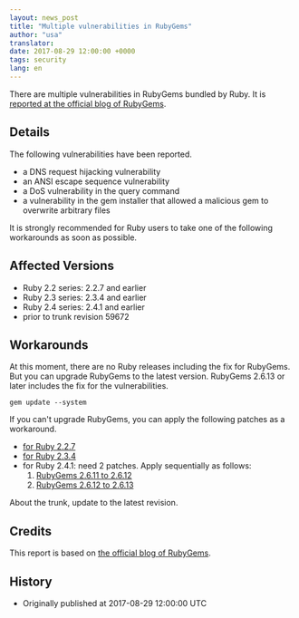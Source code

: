 ```yaml
---
layout: news_post
title: "Multiple vulnerabilities in RubyGems"
author: "usa"
translator:
date: 2017-08-29 12:00:00 +0000
tags: security
lang: en
---
```


There are multiple vulnerabilities in RubyGems bundled by Ruby.
It is [reported at the official blog of RubyGems](http://blog.rubygems.org/2017/08/27/2.6.13-released.html).

## Details

The following vulnerabilities have been reported.

* a DNS request hijacking vulnerability
* an ANSI escape sequence vulnerability
* a DoS vulnerability in the query command
* a vulnerability in the gem installer that allowed a malicious gem to overwrite arbitrary files

It is strongly recommended for Ruby users to take one of the following workarounds as soon as possible.

## Affected Versions

* Ruby 2.2 series: 2.2.7 and earlier
* Ruby 2.3 series: 2.3.4 and earlier
* Ruby 2.4 series: 2.4.1 and earlier
* prior to trunk revision 59672

## Workarounds

At this moment, there are no Ruby releases including the fix for RubyGems.
But you can upgrade RubyGems to the latest version.
RubyGems 2.6.13 or later includes the fix for the vulnerabilities.

```
gem update --system
```

If you can't upgrade RubyGems, you can apply the following patches as a workaround.

* [for Ruby 2.2.7](https://bugs.ruby-lang.org/attachments/download/6690/rubygems-2613-ruby22.patch)
* [for Ruby 2.3.4](https://bugs.ruby-lang.org/attachments/download/6691/rubygems-2613-ruby23.patch)
* for Ruby 2.4.1: need 2 patches.  Apply sequentially as follows:
  1. [RubyGems 2.6.11 to 2.6.12](https://bugs.ruby-lang.org/attachments/download/6692/rubygems-2612-ruby24.patch)
  2. [RubyGems 2.6.12 to 2.6.13](https://bugs.ruby-lang.org/attachments/download/6693/rubygems-2613-ruby24.patch)

About the trunk, update to the latest revision.

## Credits

This report is based on [the official blog of RubyGems](http://blog.rubygems.org/2017/08/27/2.6.13-released.html).

## History

* Originally published at 2017-08-29 12:00:00 UTC
